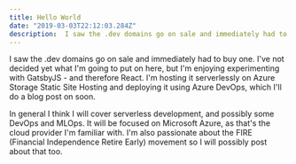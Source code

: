 ```yaml
---
title: Hello World
date: "2019-03-03T22:12:03.284Z"
description:  I saw the .dev domains go on sale and immediately had to buy one! I'm not sure what
---
```


I saw the .dev domains go on sale and immediately had to buy one. I've not decided yet what I'm going to put on here, but I'm enjoying experimenting with GatsbyJS - and therefore React. I'm hosting it serverlessly on Azure Storage Static Site Hosting and deploying it using Azure DevOps, which I'll do a blog post on soon.

In general I think I will cover serverless development, and possibly some DevOps and MLOps. It will be focused on Microsoft Azure, as that's the cloud provider I'm familiar with. I'm also passionate about the FIRE (Financial Independence Retire Early) movement so I will possibly post about that too. 

